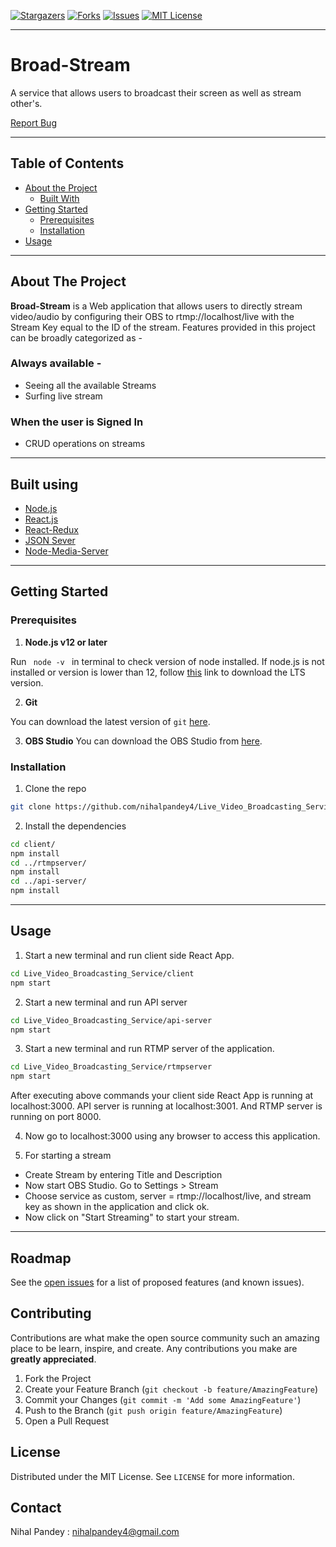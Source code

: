 <!-- PROJECT SHIELDS -->
[![Stargazers][stars-shield]][stars-url]
[![Forks][forks-shield]][forks-url]
[![Issues][issues-shield]][issues-url]
[![MIT License][license-shield]][license-url]

<hr>
<p>
  <p align="center">
    <h1>Broad-Stream </h1>
    <p>A service that allows users to broadcast their screen as well as stream other's.</p>
    <a href="https://github.com/nihalpandey4/Live_Video_Broadcasting_Service/issues">Report Bug</a>
    </p>
</p>

<hr>

<!-- TABLE OF CONTENTS -->
## Table of Contents

* [About the Project](#about-the-project)
  * [Built With](#built-with)
* [Getting Started](#getting-started)
  * [Prerequisites](#prerequisites)
  * [Installation](#installation)
* [Usage](#usage)

<hr>


<!-- ABOUT THE PROJECT -->
## About The Project

**Broad-Stream** is a Web application that allows users to directly stream video/audio by configuring their OBS to rtmp://localhost/live with the Stream Key equal to the ID of the stream. Features provided in this project can be broadly categorized as - 

### Always available - 
* Seeing all the available Streams
* Surfing live stream

### When the user is Signed In
* CRUD operations on streams

<hr>

## Built using

* [Node.js](https://nodejs.org/en/)
* [React.js](https://reactjs.org/)
* [React-Redux](https://react-redux.js.org/)
* [JSON Sever](https://www.npmjs.com/package/json-server)
* [Node-Media-Server](https://www.npmjs.com/package/node-media-server)

<hr>

## Getting Started

### Prerequisites

1. **Node.js v12 or later**

Run <code> node -v </code> in terminal to check version of node installed. 
If node.js is not installed or version is lower than 12, follow [this](https://nodejs.org/en/download/) link to download the LTS version.

2. **Git**

You can download the latest version of <code>git</code> [here](https://git-scm.com/downloads).

3. **OBS Studio**
You can download the OBS Studio from [here](https://obsproject.com/download).

### Installation

1. Clone the repo

```sh
git clone https://github.com/nihalpandey4/Live_Video_Broadcasting_Service.git
```
2. Install the dependencies

```sh
cd client/
npm install
cd ../rtmpserver/
npm install
cd ../api-server/
npm install
```

<hr>

## Usage

1. Start a new terminal and run client side React App.

```sh
cd Live_Video_Broadcasting_Service/client
npm start
```

2. Start a new terminal and run API server

```sh
cd Live_Video_Broadcasting_Service/api-server
npm start
```
3. Start a new terminal and run RTMP server of the application.

```sh
cd Live_Video_Broadcasting_Service/rtmpserver
npm start
```

After executing above commands your client side React App is running at localhost:3000. API server is running at localhost:3001. And RTMP server is running on port 8000.

4. Now go to localhost:3000 using any browser to access this application. 

5. For starting a stream

* Create Stream by entering Title and Description
* Now start OBS Studio. Go to Settings > Stream
* Choose service as custom, server = rtmp://localhost/live, and stream key as shown in the application and click ok.
* Now click on "Start Streaming" to start your stream.

<hr>

<!-- ROADMAP -->
## Roadmap

See the [open issues](https://github.com/nihalpandey4/Live_Video_Broadcasting_Service/issues) for a list of proposed features (and known issues).

<!-- CONTRIBUTING -->
## Contributing

Contributions are what make the open source community such an amazing place to be learn, inspire, and create. Any contributions you make are **greatly appreciated**.

1. Fork the Project
2. Create your Feature Branch (`git checkout -b feature/AmazingFeature`)
3. Commit your Changes (`git commit -m 'Add some AmazingFeature'`)
4. Push to the Branch (`git push origin feature/AmazingFeature`)
5. Open a Pull Request


<!-- LICENSE -->
## License

Distributed under the MIT License. See `LICENSE` for more information.

<!-- CONTACT -->
## Contact

Nihal Pandey : nihalpandey4@gmail.com


<!-- MARKDOWN LINKS & IMAGES -->
<!-- https://www.markdownguide.org/basic-syntax/#reference-style-links -->
[issues-shield]:	https://img.shields.io/github/issues/nihalpandey4/Live_Video_Broadcasting_Service
[issues-url]: https://github.com/nihalpandey4/Live_Video_Broadcasting_Service/issues
[forks-shield]: https://img.shields.io/github/forks/nihalpandey4/Live_Video_Broadcasting_Service
[forks-url]: https://github.com/nihalpandey4/Live_Video_Broadcasting_Service/network/members
[stars-shield]: https://img.shields.io/github/stars/nihalpandey4/Live_Video_Broadcasting_Service
[stars-url]: https://github.com/nihalpandey4/Live_Video_Broadcasting_Service/stargazers
[license-shield]: https://img.shields.io/github/license/nihalpandey4/Live_Video_Broadcasting_Service
[license-url]: https://github.com/nihalpandey4/Live_Video_Broadcasting_Service/blob/main/LICENSE